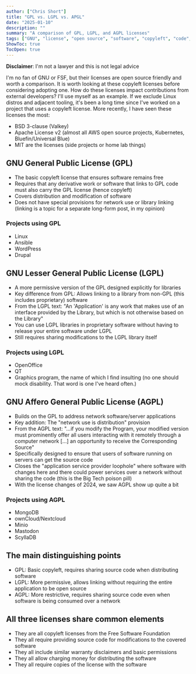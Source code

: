 ```yaml
---
author: ["Chris Short"]
title: "GPL vs. LGPL vs. APGL"
date: "2025-01-10"
description: ""
summary: "A comparison of GPL, LGPL, and AGPL licenses"
tags: ["GNU", "license", "open source", "software", "copyleft", "code", "General Public License", "GPL", "LGPL", "AGPL", "2025"]
ShowToc: true
TocOpen: true
---
```


**Disclaimer**: I'm not a lawyer and this is not legal advice

I'm no fan of GNU or FSF, but their licenses are open source friendly and worth a comparison. It is worth looking at these copyleft licenses before considering adopting one. How do these licenses impact contributions from external developers? I'll use myself as an example. If we exclude Linux distros and adjacent tooling, it's been a long time since I've worked on a project that uses a copyleft license. More recently, I have seen these licenses the most:

- BSD 3-clause (Valkey)
- Apache License v2 (almost all AWS open source projects, Kubernetes, Bluefin/Universal Blue)
- MIT are the licenses (side projects or home lab things)

## GNU General Public License (GPL)

- The basic copyleft license that ensures software remains free
- Requires that any derivative work or software that links to GPL code must also carry the GPL license (hence copyleft)
- Covers distribution and modification of software
- Does not have special provisions for network use or library linking (linking is a topic for a separate long-form post, in my opinion)

### Projects using GPL

- Linux
- Ansible
- WordPress
- Drupal

## GNU Lesser General Public License (LGPL)

- A more permissive version of the GPL designed explicitly for libraries
- Key difference from GPL: Allows linking to a library from non-GPL (this includes proprietary) software
- From the LGPL text: "An 'Application' is any work that makes use of an interface provided by the Library, but which is not otherwise based on the Library"
- You can use LGPL libraries in proprietary software without having to release your entire software under LGPL
- Still requires sharing modifications to the LGPL library itself

### Projects using LGPL

- OpenOffice
- QT
- Graphics program, the name of which I find insulting (no one should mock disability. That word is one I've heard often.)

## GNU Affero General Public License (AGPL)

- Builds on the GPL to address network software/server applications
- Key addition: The "network use is distribution" provision
- From the AGPL text: "...if you modify the Program, your modified version must prominently offer all users interacting with it remotely through a computer network [...] an opportunity to receive the Corresponding Source"
- Specifically designed to ensure that users of software running on servers can get the source code
- Closes the "application service provider loophole" where software with changes here and there could power services over a network without sharing the code (this is the Big Tech poison pill)
- With the license changes of 2024, we saw AGPL show up quite a bit

### Projects using AGPL

- MongoDB
- ownCloud/Nextcloud
- Minio
- Mastodon
- ScyllaDB

## The main distinguishing points

- GPL: Basic copyleft, requires sharing source code when distributing software
- LGPL: More permissive, allows linking without requiring the entire application to be open source
- AGPL: More restrictive, requires sharing source code even when software is being consumed over a network

## All three licenses share common elements

- They are all copyleft licenses from the Free Software Foundation
- They all require providing source code for modifications to the covered software
- They all include similar warranty disclaimers and basic permissions
- They all allow charging money for distributing the software
- They all require copies of the license with the software

